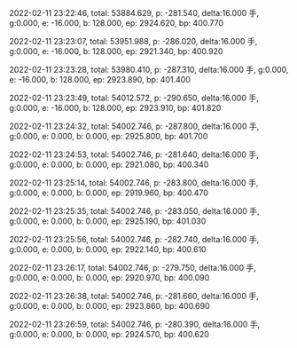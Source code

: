 2022-02-11 23:22:46, total: 53884.629, p: -281.540, delta:16.000 手, g:0.000, e: -16.000, b: 128.000, ep: 2924.620, bp: 400.770

2022-02-11 23:23:07, total: 53951.988, p: -286.020, delta:16.000 手, g:0.000, e: -16.000, b: 128.000, ep: 2921.340, bp: 400.920

2022-02-11 23:23:28, total: 53980.410, p: -287.310, delta:16.000 手, g:0.000, e: -16.000, b: 128.000, ep: 2923.890, bp: 401.400

2022-02-11 23:23:49, total: 54012.572, p: -290.650, delta:16.000 手, g:0.000, e: -16.000, b: 128.000, ep: 2923.910, bp: 401.820

2022-02-11 23:24:32, total: 54002.746, p: -287.800, delta:16.000 手, g:0.000, e: 0.000, b: 0.000, ep: 2925.800, bp: 401.700

2022-02-11 23:24:53, total: 54002.746, p: -281.640, delta:16.000 手, g:0.000, e: 0.000, b: 0.000, ep: 2921.080, bp: 400.340

2022-02-11 23:25:14, total: 54002.746, p: -283.800, delta:16.000 手, g:0.000, e: 0.000, b: 0.000, ep: 2919.960, bp: 400.470

2022-02-11 23:25:35, total: 54002.746, p: -283.050, delta:16.000 手, g:0.000, e: 0.000, b: 0.000, ep: 2925.190, bp: 401.030

2022-02-11 23:25:56, total: 54002.746, p: -282.740, delta:16.000 手, g:0.000, e: 0.000, b: 0.000, ep: 2922.140, bp: 400.610

2022-02-11 23:26:17, total: 54002.746, p: -279.750, delta:16.000 手, g:0.000, e: 0.000, b: 0.000, ep: 2920.970, bp: 400.090

2022-02-11 23:26:38, total: 54002.746, p: -281.660, delta:16.000 手, g:0.000, e: 0.000, b: 0.000, ep: 2923.860, bp: 400.690

2022-02-11 23:26:59, total: 54002.746, p: -280.390, delta:16.000 手, g:0.000, e: 0.000, b: 0.000, ep: 2924.570, bp: 400.620